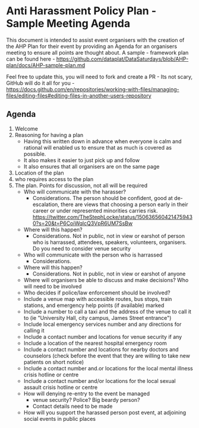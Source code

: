 # Anti Harassment Policy Plan - Sample Meeting Agenda

This document is intended to assist event organisers with the creation of the AHP Plan for their event by providing an Agenda for an organisers meeting to ensure all points are thought about. A sample - framework plan can be found here - https://github.com/dataplat/DataSaturdays/blob/AHP-plan/docs/AHP-sample-plan.md

Feel free to update this, you will need to fork and create a PR - Its not scary, GitHub will do it all for you - https://docs.github.com/en/repositories/working-with-files/managing-files/editing-files#editing-files-in-another-users-repository

## Agenda

1. Welcome
2. Reasoning for having a plan
    - Having this written down in advance when everyone is calm and rational will enabled us to ensure that as much is covered as possible.
    - It also makes it easier to just pick up and follow
    - It also ensures that all organisers are on the same page
3. Location of the plan 
4. who requires access to the plan 
5. The plan. Points for discussion, not all will be required
    - Who will communicate with the harasser?
         - Considerations. The person should be confident, good at de-escalation, there are views that choosing a person early in their career or under represented minorities carries risk.
https://twitter.com/TheStephLocke/status/1506365604214759430?s=20&t=P6CoiWqlcQ3VpR6UM7SsBw
    - Where will this happen?
         - Considerations. Not in public, not in view or earshot of person who is harrassed, attendees, speakers, volunteers, organisers. Do you need to consider venue security
    - Who will communicate with the person who is harrassed
         - Considerations. 
    - Where will this happen?
         - Considerations. Not in public, not in view or earshot of anyone
    - Where will organisers be able to discuss and make decisions? Who will need to be involved
    - Who decides if police/law enforcement should be involved? 
    - Include a venue map with accessible routes, bus stops, train stations, and emergency help points (if available) marked
    - Include a number to call a taxi and the address of the venue to call it to (ie "University Hall, city campus, James Street entrance")
    - Include local emergency services number and any directions for calling it
    - Include a contact number and locations for venue security if any
    - Include a location of the nearest hospital emergency room
    - Include a contact number and locations for nearby doctors and counselors (check before the event that they are willing to take new patients on short notice)
    - Include a contact number and.or locations for the local mental illness crisis hotline or centre
    - Include a contact number and/or locations for the local sexual assault crisis hotline or centre
    -  How will denying re-entry to the event be managed
          - venue security? Police? Big beardy person?
          - Contact details need to be made
    - How will you support the harassed person post event, at adjoining social events in public places
    
